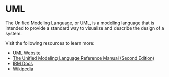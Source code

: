 # UML

The Unified Modeling Language, or UML, is a modeling language that is intended to provide a standard way to visualize and describe the design of a system.

Visit the following resources to learn more:

- [UML Website](https://www.uml.org)
- [The Unified Modeling Language Reference Manual (Second Edition)](https://personal.utdallas.edu/~chung/Fujitsu/UML_2.0/Rumbaugh--UML_2.0_Reference_CD.pdf)
- [IBM Docs](https://www.ibm.com/docs/en/rational-soft-arch/9.6.1?topic=files-uml-pattern-frameworks)
- [Wikipedia](https://en.wikipedia.org/wiki/Unified_Modeling_Language)
